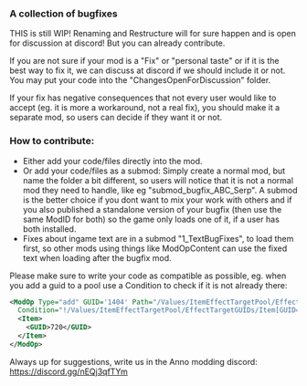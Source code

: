 ### A collection of bugfixes

THIS is still WIP! Renaming and Restructure will for sure happen and is open for discussion at discord!
But you can already contribute.

If you are not sure if your mod is a "Fix" or "personal taste" or if it is the best way to fix it, we can discuss at discord if we should include it or not. You may put your code into the "ChangesOpenForDiscussion" folder.

If your fix has negative consequences that not every user would like to accept (eg. it is more a workaround, not a real fix), you should make it a separate mod, so users can decide if they want it or not.

### How to contribute:
- Either add your code/files directly into the mod.
- Or add your code/files as a submod: Simply create a normal mod, but name the folder a bit different, so users will notice that it is not a normal mod they need to handle, like eg "submod_bugfix_ABC_Serp". A submod is the better choice if you dont want to mix your work with others and if you also published a standalone version of your bugfix (then use the same ModID for both) so the game only loads one of it, if a user has both installed.  
- Fixes about ingame text are in a submod "1_TextBugFixes", to load them first, so other mods using things like ModOpContent can use the fixed text when loading after the bugfix mod.  

Please make sure to write your code as compatible as possible, eg. when you add a guid to a pool use a Condition to check if it is not already there:
```xml
<ModOp Type="add" GUID='1404' Path="/Values/ItemEffectTargetPool/EffectTargetGUIDs"
  Condition="!/Values/ItemEffectTargetPool/EffectTargetGUIDs/Item[GUID='720']">
  <Item>
    <GUID>720</GUID>
  </Item>
</ModOp>
```






Always up for suggestions, write us in the Anno modding discord:
https://discord.gg/nEQj3qfTYm
